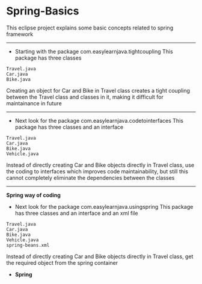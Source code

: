 # Spring-Basics
This eclipse project explains some basic concepts related to spring framework 
***

* Starting with the package com.easylearnjava.tightcoupling
This package has three classes 
```
Travel.java
Car.java
Bike.java
```
Creating an object for Car and Bike in Travel class creates a tight coupling between the Travel class and classes in it, making it difficult for maintainance in future
***

* Next look for the package com.easylearnjava.codetointerfaces
This package has three classes and an interface
```
Travel.java
Car.java
Bike.java
Vehicle.java
```
Instead of directly creating Car and Bike objects directly in Travel class, use the coding to interfaces which improves code maintainability, but still this cannot completely eliminate the dependencies between the classes
***
<b>Spring way of coding</b>
* Next look for the package com.easylearnjava.usingspring
This package has three classes and an interface and an xml file
```
Travel.java
Car.java
Bike.java
Vehicle.java
spring-beans.xml
```
Instead of directly creating Car and Bike objects directly in Travel class, get the required object from the spring container

* <b>Spring </b> 
